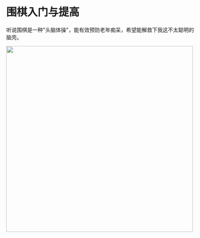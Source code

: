 # 围棋入门与提高


听说围棋是一种"头脑体操"，能有效预防老年痴呆，希望能解救下我这不太聪明的脑壳。  

<img src="/images/go/img.png" alt="" width="500" />  


